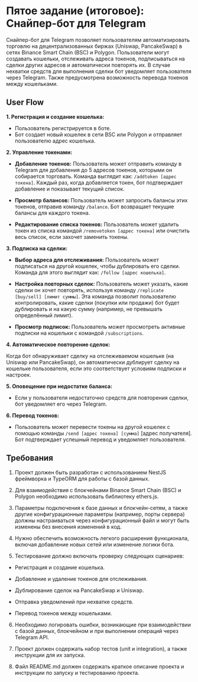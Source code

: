 # Пятое задание (итоговое): Снайпер-бот для Telegram

Снайпер-бот для Telegram позволяет пользователям автоматизировать торговлю на децентрализованных биржах (Uniswap, PancakeSwap) в сетях Binance Smart Chain (BSC) и Polygon. Пользователи могут создавать кошельки, отслеживать адреса токенов, подписываться на сделки других адресов и автоматически повторять их. В случае нехватки средств для выполнения сделки бот уведомляет пользователя через Telegram. Также предусмотрена возможность перевода токенов между кошельками.

## User Flow

**1. Регистрация и создание кошелька:**

- Пользователь регистрируется в боте.
- Бот создает новый кошелек в сети BSC или Polygon и отправляет пользователю адрес кошелька.

**2. Управление токенами:**

- **Добавление токенов:** Пользователь может отправить команду в Telegram для добавления до 5 адресов токенов, которыми он собирается торговать. Команда выглядит как: `/addtoken [адрес токена]`. Каждый раз, когда добавляется токен, бот подтверждает добавление и показывает текущий список.

- **Просмотр балансов:** Пользователь может запросить балансы этих токенов, отправив команду `/balance`. Бот возвращает текущие балансы для каждого токена.

- **Редактирование списка токенов:** Пользователь может удалить токен из списка командой `/removetoken [адрес токена]` или очистить весь список, если захочет заменить токены.

**3. Подписка на сделки:**

- **Выбор адреса для отслеживания:** Пользователь может подписаться на другой кошелек, чтобы дублировать его сделки. Команда для этого выглядит как: `/follow [адрес кошелька]`.

- **Настройка повторных сделок:** Пользователь может указать, какие сделки он хочет повторять, используя команду `/replicate [buy/sell] [лимит суммы]`. Эта команда позволит пользователю контролировать, какие сделки (покупки или продажи) бот будет дублировать и на какую сумму (например, не превышать определённый лимит).

- **Просмотр подписок:** Пользователь может просмотреть активные подписки на кошельки с командой `/subscriptions`.

**4. Автоматическое повторение сделок:**

Когда бот обнаруживает сделку на отслеживаемом кошельке (на Uniswap или PancakeSwap), он автоматически дублирует сделку на кошельке пользователя, если это соответствует условиям подписки и настроек.

**5. Оповещение при недостатке баланса:**

- Если у пользователя недостаточно средств для повторения сделки, бот уведомляет его через Telegram.

**6. Перевод токенов:**

- Пользователь может перевести токены на другой кошелек с помощью команды `/send [адрес токена] [сумма]` [адрес получателя]. Бот подтверждает успешный перевод и уведомляет пользователя.


## Требования

1. Проект должен быть разработан с использованием NestJS фреймворка и TypeORM для работы с базой данных.

2. Для взаимодействия с блокчейнами Binance Smart Chain (BSC) и Polygon необходимо использовать библиотеку ethers.js.

3. Параметры подключения к базе данных и блокчейн-сетям, а также другие конфигурационные параметры (например, порты сервера) должны настраиваться через конфигурационный файл и могут быть изменены без внесения изменений в код.

4. Нужно обеспечить возможность легкого расширения функционала, включая добавление новых сетей или изменение логики бота.

5. Тестирование должно включать проверку следующих сценариев:

- Регистрация и создание кошелька.

- Добавление и удаление токенов для отслеживания.

- Дублирование сделок на PancakeSwap и Uniswap.

- Отправка уведомлений при нехватке средств.

- Перевод токенов между кошельками.

6. Необходимо логировать ошибки, возникающие при взаимодействии с базой данных, блокчейном и при выполнении операций через Telegram API.

7. Проект должен содержать набор тестов (unit и integration), а также инструкции для их запуска.

8. Файл README.md должен содержать краткое описание проекта и инструкции по запуску и тестированию проекта.
